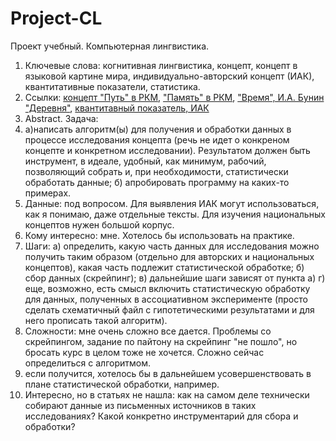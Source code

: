 # Project-CL
Проект учебный. Компьютерная лингвистика.
1. Ключевые слова: когнитивная лингвистика, концепт, концепт в языковой картине мира, индивидуально-авторский концепт (ИАК), квантитативные показатели, статистика.
2. Ссылки: [концепт "Путь" в РКМ](https://www.dissercat.com/content/kontsept-put-v-russkoi-yazykovoi-kartine-mira), ["Память" в РКМ](https://cyberleninka.ru/article/n/kontsept-pamyat-v-russkoy-yazykovoy-kartine-mira), ["Время", И.А. Бунин "Деревня"](https://cyberleninka.ru/article/n/kontsept-vremya-v-avtorskoy-yazykovoy-kartine-mira-na-materiale-povesti-i-a-bunina-derevnya), [квантитавный показатель, ИАК](https://cyberleninka.ru/article/n/kvantitativnyy-pokazatel-kak-odin-iz-kriteriev-statusa-klyuchevogo-individualno-avtorskogo-kontsepta)
3. Abstract. Задача:
4. а)написать алгоритм(ы) для получения и обработки данных в процессе исследования концепта (речь не идет о конкреном концепте и конкретном исследовании). Результатом должен быть инструмент, в идеале, удобный, как минимум, рабочий, позволяющий собрать и, при необходимости, статистически обработать данные;
б) апробировать программу на каких-то примерах.
4. Данные: под вопросом. Для выявления ИАК могут использоваться, как я понимаю, даже отдельные тексты. Для изучения национальных концептов нужен большой корпус. 
5. Кому интересно: мне. Хотелось бы использовать на практике. 
6. Шаги:
а) определить, какую часть данных для исследования можно получить таким образом (отдельно для авторских и национальных концептов), какая часть подлежит статистической обработке;
б) сбор данных (скрейпинг);
в) дальнейшие шаги зависят от пункта а)
г) еще, возможно, есть смысл включить статистическую обработку для данных, полученных в ассоциативном эксперименте (просто сделать схематичный файл с гипотетическими результатами и для него прописать  такой алгоритм).
7. Сложности: мне очень сложно все дается. Проблемы со скрейпингом, задание по пайтону на скрейпинг "не пошло", но бросать курс в целом тоже не хочется. 
   Сложно сейчас определиться с алгоритмом.
8. если получится, хотелось бы в дальнейшем усовершенствовать в плане статистической обработки, например.
9. Интересно, но в статьях не нашла: как на самом деле технически собирают данные из письменных источников в таких исследованиях? Какой конкретно инструментарий для сбора и обработки?
